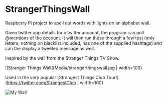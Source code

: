 # StrangerThingsWall
Raspberry Pi project to spell out words with lights on an alphabet wall.

Given twitter app details for a twitter account, the program can pull @mentions of the account. It will then run these through a few test (only letters, nothing on blacklist included, has one of the supplied hashtags) and can the display a tweeted message as well.

Inspired by the wall from the Stranger Things TV Show.

![Stranger Things Wall](Media/strangerthingswall.jpg | width=100)

Used in the very popular [Strangest Things Club Tour!](https://twitter.com/StrangestClub | width=100)

![My Wall](Media/mywall.jpg)
